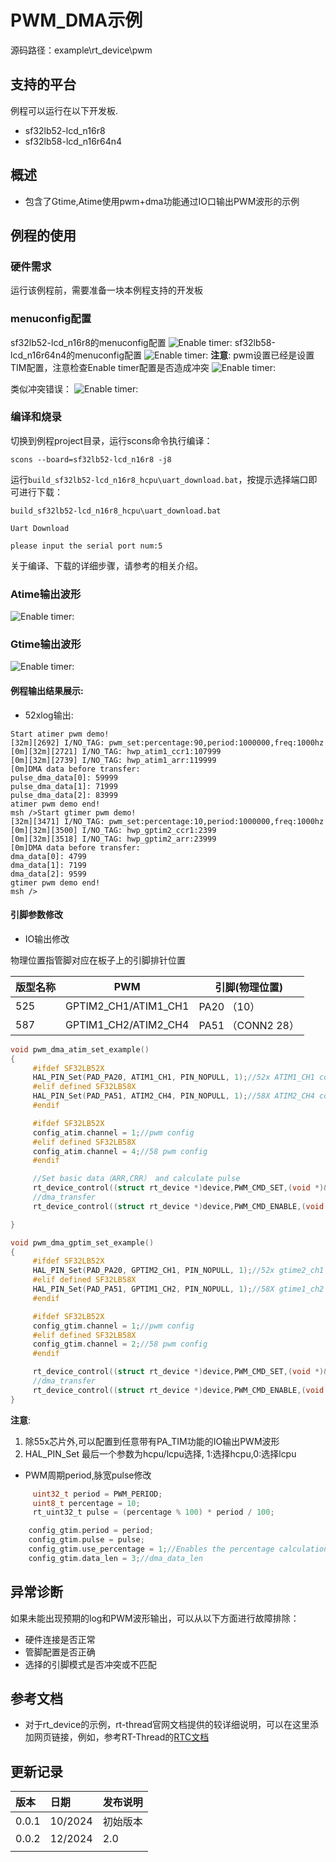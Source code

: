 # PWM_DMA示例

源码路径：example\rt_device\pwm
## 支持的平台
例程可以运行在以下开发板.
* sf32lb52-lcd_n16r8
* sf32lb58-lcd_n16r64n4
## 概述
* 包含了Gtime,Atime使用pwm+dma功能通过IO口输出PWM波形的示例


## 例程的使用
### 硬件需求
运行该例程前，需要准备一块本例程支持的开发板

### menuconfig配置
sf32lb52-lcd_n16r8的menuconfig配置
![Enable timer:](./assets/menuconfig_52x.png)
sf32lb58-lcd_n16r64n4的menuconfig配置
![Enable timer:](./assets/menuconfig_58x.png)
**注意**: pwm设置已经是设置TIM配置，注意检查Enable timer配置是否造成冲突
![Enable timer:](./assets/menuconfig_rgb3.png)

类似冲突错误：
![Enable timer:](./assets/Possible_error1.png)

### 编译和烧录
切换到例程project目录，运行scons命令执行编译：

```
scons --board=sf32lb52-lcd_n16r8 -j8
```

运行`build_sf32lb52-lcd_n16r8_hcpu\uart_download.bat`，按提示选择端口即可进行下载：

```
build_sf32lb52-lcd_n16r8_hcpu\uart_download.bat

Uart Download

please input the serial port num:5
```

关于编译、下载的详细步骤，请参考[](/quickstart/get-started.md)的相关介绍。
### Atime输出波形
![Enable timer:](./assets/atim_waveform.png)
### Gtime输出波形
![Enable timer:](./assets/gtim_waveform.png)



#### 例程输出结果展示:
* 52xlog输出:
```
Start atimer pwm demo!
[32m][2692] I/NO_TAG: pwm_set:percentage:90,period:1000000,freq:1000hz
[0m][32m][2721] I/NO_TAG: hwp_atim1_ccr1:107999
[0m][32m][2739] I/NO_TAG: hwp_atim1_arr:119999
[0m]DMA data before transfer:
pulse_dma_data[0]: 59999
pulse_dma_data[1]: 71999
pulse_dma_data[2]: 83999
atimer pwm demo end!
msh />Start gtimer pwm demo!
[32m][3471] I/NO_TAG: pwm_set:percentage:10,period:1000000,freq:1000hz
[0m][32m][3500] I/NO_TAG: hwp_gptim2_ccr1:2399
[0m][32m][3518] I/NO_TAG: hwp_gptim2_arr:23999
[0m]DMA data before transfer:
dma_data[0]: 4799
dma_data[1]: 7199
dma_data[2]: 9599
gtimer pwm demo end!
msh />
``` 

#### 引脚参数修改
* IO输出修改

物理位置指管脚对应在板子上的引脚排针位置

|版型名称  | PWM       | 引脚(物理位置)            |    
|--------|---------------------------|-------------------|
|525    | GPTIM2_CH1/ATIM1_CH1          | PA20 （10）                  |   
|587  | GPTIM1_CH2/ATIM2_CH4      |PA51 （CONN2 28）                  |



```c
void pwm_dma_atim_set_example()
{
     #ifdef SF32LB52X
     HAL_PIN_Set(PAD_PA20, ATIM1_CH1, PIN_NOPULL, 1);//52x ATIM1_CH1 corresponds to pwma1_cc1
     #elif defined SF32LB58X
     HAL_PIN_Set(PAD_PA51, ATIM2_CH4, PIN_NOPULL, 1);//58X ATIM2_CH4 corresponds to pwma2_cc4
     #endif

     #ifdef SF32LB52X
     config_atim.channel = 1;//pwm config
     #elif defined SF32LB58X
     config_atim.channel = 4;//58 pwm config
     #endif

     //Set basic data（ARR,CRR） and calculate pulse
     rt_device_control((struct rt_device *)device,PWM_CMD_SET,(void *)&config_atim);
     //dma_transfer
     rt_device_control((struct rt_device *)device,PWM_CMD_ENABLE,(void *)&config_atim);

}

void pwm_dma_gptim_set_example()
{
     #ifdef SF32LB52X
     HAL_PIN_Set(PAD_PA20, GPTIM2_CH1, PIN_NOPULL, 1);//52x gtime2_ch1 corresponds to pwm3_cc1
     #elif defined SF32LB58X
     HAL_PIN_Set(PAD_PA51, GPTIM1_CH2, PIN_NOPULL, 1);//58X gtime1_ch2 corresponds to pwm2_cc2
     #endif

     #ifdef SF32LB52X
     config_gtim.channel = 1;//pwm config
     #elif defined SF32LB58X
     config_gtim.channel = 2;//58 pwm config
     #endif

     rt_device_control((struct rt_device *)device,PWM_CMD_SET,(void *)&config_gtim);
     //dma_transfer
     rt_device_control((struct rt_device *)device,PWM_CMD_ENABLE,(void *)&config_gtim);
}


```
**注意**: 
1. 除55x芯片外,可以配置到任意带有PA_TIM功能的IO输出PWM波形
2.  HAL_PIN_Set 最后一个参数为hcpu/lcpu选择, 1:选择hcpu,0:选择lcpu 
* PWM周期period,脉宽pulse修改
```c
     uint32_t period = PWM_PERIOD;
     uint8_t percentage = 10;
     rt_uint32_t pulse = (percentage % 100) * period / 100;

    config_gtim.period = period;
    config_gtim.pulse = pulse;
    config_gtim.use_percentage = 1;//Enables the percentage calculation of pulse
    config_gtim.data_len = 3;//dma_data_len
```




## 异常诊断
如果未能出现预期的log和PWM波形输出，可以从以下方面进行故障排除：
* 硬件连接是否正常
* 管脚配置是否正确 
* 选择的引脚模式是否冲突或不匹配


## 参考文档
- 对于rt_device的示例，rt-thread官网文档提供的较详细说明，可以在这里添加网页链接，例如，参考RT-Thread的[RTC文档](https://www.rt-thread.org/document/site/#/rt-thread-version/rt-thread-standard/programming-manual/device/rtc/rtc)

## 更新记录
|版本 |日期   |发布说明 |
|:---|:---|:---|
|0.0.1 |10/2024 |初始版本 |
|0.0.2 | 12/2024| 2.0|
| | | |
```